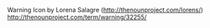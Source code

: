
Warning Icon by Lorena Salagre (http://thenounproject.com/lorens/)
http://thenounproject.com/term/warning/32255/
